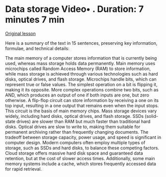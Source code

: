 # Data storage Video• . Duration: 7 minutes 7 min

[Original lesson](https://www.coursera.org/learn/uol-how-computers-work/lecture/oRXWW/data-storage)

Here is a summary of the text in 15 sentences, preserving key information, formulae, and technical details:

The main memory of a computer stores information that is currently being used, whereas mass storage holds data permanently. Main memory uses microchips called Random Access Memory (RAM) to store information, while mass storage is achieved through various technologies such as hard disks, optical drives, and flash storage. Microchips handle bits, which can represent true or false values. The simplest operation on a bit is flipping it, making it its opposite. More complex operations combine two bits, such as AND, which produces an output of one if both inputs are one, but zero otherwise. A flip-flop circuit can store information by receiving a one on its top input, resulting in a one output that remains even when the input stops. This circuit is the basis of main memory chips. Mass storage devices vary widely, including hard disks, optical drives, and flash storage. SSDs (solid-state drives) are slower than RAM but much faster than traditional hard disks. Optical drives are slow to write to, making them suitable for permanent archiving rather than frequently changing documents. The tradeoff between storage capacity, power usage, and speed is significant in computer design. Modern computers often employ multiple types of storage, such as SSDs and hard disks, to balance these competing factors. Cloud storage offers massive hard disk space and guaranteed data retention, but at the cost of slower access times. Additionally, some main memory systems include a cache, which stores frequently accessed data for rapid retrieval.

